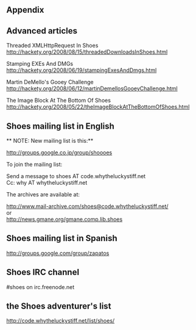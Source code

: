 Appendix
--------

Advanced articles
----------------
Threaded XMLHttpRequest In Shoes <br>
<http://hackety.org/2008/08/15/threadedDownloadsInShoes.html> <br>

Stamping EXEs And DMGs <br>
<http://hackety.org/2008/06/19/stampingExesAndDmgs.html> <br>

Martin DeMello's Gooey Challenge <br>
<http://hackety.org/2008/06/12/martinDemellosGooeyChallenge.html> <br>

The Image Block At The Bottom Of Shoes <br>
<http://hackety.org/2008/05/22/theImageBlockAtTheBottomOfShoes.html> <br>


Shoes mailing list in English
-----------------------------

** NOTE: New mailing list is this:**

<http://groups.google.co.jp/group/shoooes>

To join the mailing list:

  Send a message to shoes AT code.whytheluckystiff.net <br>
  Cc: why AT whytheluckystiff.net <br>


The archives are available at: 

  <http://www.mail-archive.com/shoes@code.whytheluckystiff.net/> <br>
or <br>
  <http://news.gmane.org/gmane.comp.lib.shoes> <br>


Shoes mailing list in Spanish
-----------------------------
<http://groups.google.com/group/zapatos>


Shoes IRC channel
-----------------
\#shoes   on irc.freenode.net 


the Shoes adventurer's list
---------------------------
<http://code.whytheluckystiff.net/list/shoes/>


